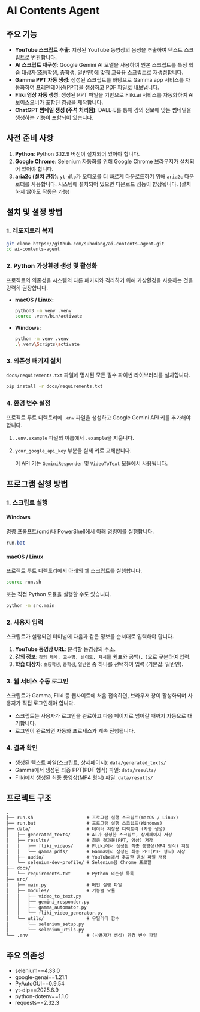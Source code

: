 # AI Contents Agent

## 주요 기능

- **YouTube 스크립트 추출**: 지정된 YouTube 동영상의 음성을 추출하여 텍스트 스크립트로 변환합니다.
- **AI 스크립트 재구성**: Google Gemini AI 모델을 사용하여 원본 스크립트를 특정 학습 대상자(초등학생, 중학생, 일반인)에 맞춰 교육용 스크립트로 재생성합니다.
- **Gamma PPT 자동 생성**: 생성된 스크립트를 바탕으로 Gamma.app 서비스를 자동화하여 프레젠테이션(PPT)을 생성하고 PDF 파일로 내보냅니다.
- **Fliki 영상 자동 생성**: 생성된 PPT 파일을 기반으로 Fliki.ai 서비스를 자동화하여 AI 보이스오버가 포함된 영상을 제작합니다.
- **ChatGPT 썸네일 생성 (주석 처리됨)**: DALL-E를 통해 강의 정보에 맞는 썸네일을 생성하는 기능이 포함되어 있습니다.

## 사전 준비 사항

1. **Python**: Python 3.12.9 버전이 설치되어 있어야 합니다.
2. **Google Chrome**: Selenium 자동화를 위해 Google Chrome 브라우저가 설치되어 있어야 합니다.
3. **aria2c (설치 권장)**: `yt-dlp`가 오디오를 더 빠르게 다운로드하기 위해 `aria2c` 다운로더를 사용합니다. 시스템에 설치되어 있으면 다운로드 성능이 향상됩니다. (설치하지 않아도 작동은 가능)

## 설치 및 설정 방법

### 1. 레포지토리 복제

```bash
git clone https://github.com/suhodang/ai-contents-agent.git
cd ai-contents-agent
```

### 2. Python 가상환경 생성 및 활성화

프로젝트의 의존성을 시스템의 다른 패키지와 격리하기 위해 가상환경을 사용하는 것을 강력히 권장합니다.

- **macOS / Linux:**

    ```bash
    python3 -m venv .venv
    source .venv/bin/activate
    ```

- **Windows:**

    ```bash
    python -m venv .venv
    .\.venv\Scripts\activate
    ```

### 3. 의존성 패키지 설치

`docs/requirements.txt` 파일에 명시된 모든 필수 파이썬 라이브러리를 설치합니다.

```bash
pip install -r docs/requirements.txt
```

### 4. 환경 변수 설정

프로젝트 루트 디렉토리에 `.env` 파일을 생성하고 Google Gemini API 키를 추가해야 합니다.

1. `.env.example` 파일의 이름에서 `.example`을 지웁니다.
2. `your_google_api_key` 부분을 실제 키로 교체합니다.

    이 API 키는 `GeminiResponder` 및 `VideoToText` 모듈에서 사용됩니다.

## 프로그램 실행 방법

### 1. 스크립트 실행

#### Windows

명령 프롬프트(cmd)나 PowerShell에서 아래 명령어를 실행합니다.

```powershell
run.bat
```

#### macOS / Linux

프로젝트 루트 디렉토리에서 아래의 쉘 스크립트를 실행합니다.

```bash
source run.sh
```

또는 직접 Python 모듈을 실행할 수도 있습니다.

```bash
python -m src.main
```

### 2. 사용자 입력

스크립트가 실행되면 터미널에 다음과 같은 정보를 순서대로 입력해야 합니다.

1. **YouTube 동영상 URL**: 분석할 동영상의 주소.
2. **강의 정보**: `강의 제목, 교수명, 난이도, 차시`를 쉼표와 공백(`, `)으로 구분하여 입력.
3. **학습 대상자**: `초등학생`, `중학생`, `일반인` 중 하나를 선택하여 입력 (기본값: 일반인).

### 3. 웹 서비스 수동 로그인

스크립트가 Gamma, Fliki 등 웹사이트에 처음 접속하면, 브라우저 창이 활성화되며 사용자가 직접 로그인해야 합니다.

- 스크립트는 사용자가 로그인을 완료하고 다음 페이지로 넘어갈 때까지 자동으로 대기합니다.
- 로그인이 완료되면 자동화 프로세스가 계속 진행됩니다.

### 4. 결과 확인

- 생성된 텍스트 파일(스크립트, 상세페이지): `data/generated_texts/`
- Gamma에서 생성된 최종 PPT(PDF 형식) 파일: `data/results/`
- Fliki에서 생성된 최종 동영상(MP4 형식) 파일: `data/results/`

## 프로젝트 구조

```txt
.
├── run.sh                    # 프로그램 실행 스크립트(macOS / Linux)
├── run.bat                   # 프로그램 실행 스크립트(Windows)
├── data/                     # 데이터 저장용 디렉토리 (자동 생성)
│   ├── generated_texts/      # AI가 생성한 스크립트, 상세페이지 저장
│   ├── results/              # 최종 결과물(PPT, 영상) 저장
│   │   ├── fliki_videos/     # Fliki에서 생성된 최종 동영상(MP4 형식) 저장
│   │   └── gamma_pdfs/       # Gamma에서 생성된 최종 PPT(PDF 형식) 저장
│   ├── audio/                # YouTube에서 추출한 음성 파일 저장
│   └── selenium-dev-profile/ # Selenium용 Chrome 프로필
├── docs/
│   └── requirements.txt      # Python 의존성 목록
├── src/
│   ├── main.py               # 메인 실행 파일
│   ├── modules/              # 기능별 모듈
│   │   ├── video_to_text.py
│   │   ├── gemini_responder.py
│   │   ├── gamma_automator.py
│   │   └── fliki_video_generator.py
│   └── utils/                # 유틸리티 함수
│       └── selenium_setup.py
│       └── selenium_utils.py
└── .env                      # (사용자가 생성) 환경 변수 파일
```

## 주요 의존성

- selenium==4.33.0
- google-genai==1.21.1
- PyAutoGUI==0.9.54
- yt-dlp==2025.6.9
- python-dotenv==1.1.0
- requests==2.32.3
